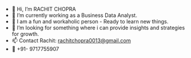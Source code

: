 - 👋 Hi, I’m RACHIT CHOPRA
- 👀 I’m currently working as a Business Data Analyst.
- 🌱 I am a fun and workaholic person - Ready to learn new things. 
- 💞️ I’m looking for something where i can provide insights and strategies for growth.
- 📫 Contact Rachit: rachitchopra0013@gmail.com 
-  📱 +91- 9717755907

<!---
rachitchopra13/rachitchopra13 is a ✨ special ✨ repository because its `README.md` (this file) appears on your GitHub profile.
You can click the Preview link to take a look at your changes.
--->
